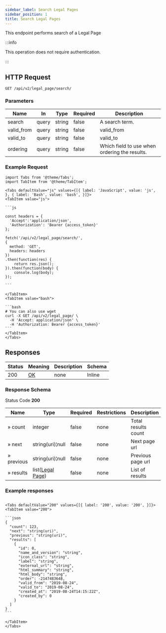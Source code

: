 ```yaml
---
sidebar_label: Search Legal Pages
sidebar_position: 1
title: Search Legal Pages
---
```


This endpoint performs search of a Legal Page


:::info

This operation does not require authentication.

:::


## HTTP Request

`GET /api/v2/legal_page/search/`

### Parameters

|Name|In|Type|Required|Description|
|---|---|---|---|---|
|search|query|string|false|A search term.|
|valid_from|query|string|false|valid_from|
|valid_to|query|string|false|valid_to|
|ordering|query|string|false|Which field to use when ordering the results.|

### Example Request

````mdx-code-block
import Tabs from '@theme/Tabs';
import TabItem from '@theme/TabItem';

<Tabs defaultValue="js" values={[{ label: 'JavaScript', value: 'js', }, { label: 'Bash', value: 'bash', }]}>
<TabItem value="js">

```js

const headers = {
  'Accept':'application/json',
  'Authorization': 'Bearer {access_token}'
};

fetch('/api/v2/legal_page/search/',
{
  method: 'GET',
  headers: headers
})
.then(function(res) {
    return res.json();
}).then(function(body) {
    console.log(body);
});

```

</TabItem>
<TabItem value="bash">

```bash
# You can also use wget
curl -X GET /api/v2/legal_page/ \
  -H 'Accept: application/json' \
  -H 'Authorization: Bearer {access_token}'
```
</TabItem>
</Tabs>
````

## Responses

|Status|Meaning|Description|Schema|
|---|---|---|---|
|200|[OK](https://tools.ietf.org/html/rfc7231#section-6.3.1)|none|Inline|

### Response Schema

Status Code **200**

|Name|Type|Required|Restrictions|Description|
|---|---|---|---|---|
|» count|integer|false|none|Total results count|
|» next|string(uri)¦null|false|none|Next page url|
|» previous|string(uri)¦null|false|none|Previous page url|
|» results|list([Legal Page](../schemas/legal_page))|false|none|List of results|

### Example responses


````mdx-code-block

<Tabs defaultValue="200" values={[{ label: '200', value: '200', }]}>
<TabItem value="200">

```json
{
  "count": 123,
  "next": "string(uri)",
  "previous": "string(uri)",
  "results": [ 
    {
      "id": 0,
      "name_and_version": "string",
      "icon_class": "string",
      "label": "string",
      "external_url": "string",
      "html_summary": "string",
      "html_body": "string",
      "order": -2147483648,
      "valid_from": "2019-08-24",
      "valid_to": "2019-08-24",
      "created_at": "2019-08-24T14:15:22Z",
      "created_by": 0
    }   
  ]
}
```

</TabItem>
</Tabs>
````




